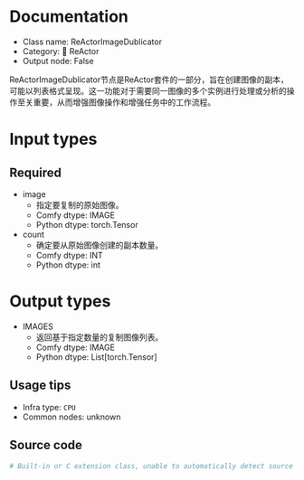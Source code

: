
# Documentation
- Class name: ReActorImageDublicator
- Category: 🌌 ReActor
- Output node: False

ReActorImageDublicator节点是ReActor套件的一部分，旨在创建图像的副本，可能以列表格式呈现。这一功能对于需要同一图像的多个实例进行处理或分析的操作至关重要，从而增强图像操作和增强任务中的工作流程。

# Input types
## Required
- image
    - 指定要复制的原始图像。
    - Comfy dtype: IMAGE
    - Python dtype: torch.Tensor
- count
    - 确定要从原始图像创建的副本数量。
    - Comfy dtype: INT
    - Python dtype: int

# Output types
- IMAGES
    - 返回基于指定数量的复制图像列表。
    - Comfy dtype: IMAGE
    - Python dtype: List[torch.Tensor]


## Usage tips
- Infra type: `CPU`
- Common nodes: unknown


## Source code
```python
# Built-in or C extension class, unable to automatically detect source code
```
